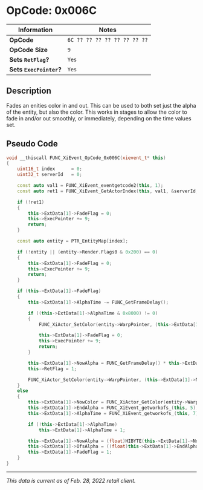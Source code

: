 # OpCode: 0x006C

| Information               | Notes |
|---                        |---    |
| **OpCode**                | `6C ?? ?? ?? ?? ?? ?? ?? ??` |
| **OpCode Size**           | `9`   |
| **Sets `RetFlag`?**       | `Yes` |
| **Sets `ExecPointer`?**   | `Yes` |

## Description

Fades an enities color in and out. This can be used to both set just the alpha of the entity, but also the color. This works in stages to allow the color to fade in and/or out smoothly, or immediately, depending on the time values set.

## Pseudo Code

```cpp
void __thiscall FUNC_XiEvent_OpCode_0x006C(xievent_t* this)
{
    uint16_t index      = 0;
    uint32_t serverId   = 0;

    const auto val1 = FUNC_XiEvent_eventgetcode2(this, 1);
    const auto ret1 = FUNC_XiEvent_GetActorIndex(this, val1, &serverId, &index))

    if (!ret1)
    {
        this->ExtData[1]->FadeFlag = 0;
        this->ExecPointer += 9;
        return;
    }

    const auto entity = PTR_EntityMap[index];

    if (!entity || (entity->Render.Flags0 & 0x200) == 0)
    {
        this->ExtData[1]->FadeFlag = 0;
        this->ExecPointer += 9;
        return;
    }

    if (this->ExtData[1]->FadeFlag)
    {
        this->ExtData[1]->AlphaTime -= FUNC_GetFrameDelay();

        if ((this->ExtData[1]->AlphaTime & 0x8000) != 0)
        {
            FUNC_XiActor_SetColor(entity->WarpPointer, (this->ExtData[1]->NowColor & 0xFFFFFF) - (this->ExtData[1]->EndAlpha << 24));

            this->ExtData[1]->FadeFlag = 0;
            this->ExecPointer += 9;
            return;
        }

        this->ExtData[1]->NowAlpha = FUNC_GetFrameDelay() * this->ExtData[1]->OfsAlpha + this->ExtData[1]->NowAlpha;
        this->RetFlag = 1;

        FUNC_XiActor_SetColor(entity->WarpPointer, (this->ExtData[1]->NowColor & 0xFFFFFF) + (this->ExtData[1]->EndAlpha << 24));
    }
    else
    {
        this->ExtData[1]->NowColor = FUNC_XiActor_GetColor(entity->WarpPointer);
        this->ExtData[1]->EndAlpha = FUNC_XiEvent_getworkofs_(this, 5);
        this->ExtData[1]->AlphaTime = FUNC_XiEvent_getworkofs_(this, 7);

        if (!this->ExtData[1]->AlphaTime)
            this->ExtData[1]->AlphaTime = 1;

        this->ExtData[1]->NowAlpha = (float)HIBYTE(this->ExtData[1]->NowColor);
        this->ExtData[1]->OfsAlpha = ((float)this->ExtData[1]->EndAlpha - this->ExtData[1]->NowAlpha) / this->ExtData[1]->AlphaTime;
        this->ExtData[1]->FadeFlag = 1;
    }
}
```

---

_This data is current as of Feb. 28, 2022 retail client._